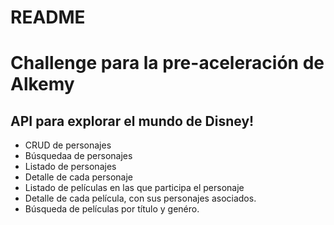 # README
# Challenge para la pre-aceleración de Alkemy

## API para explorar el mundo de Disney!



* CRUD de personajes
* Búsquedaa de personajes
* Listado de personajes
* Detalle de cada personaje
* Listado de películas en las que participa el personaje
* Detalle de cada película, con sus personajes asociados.
* Búsqueda de películas por título y genéro.
